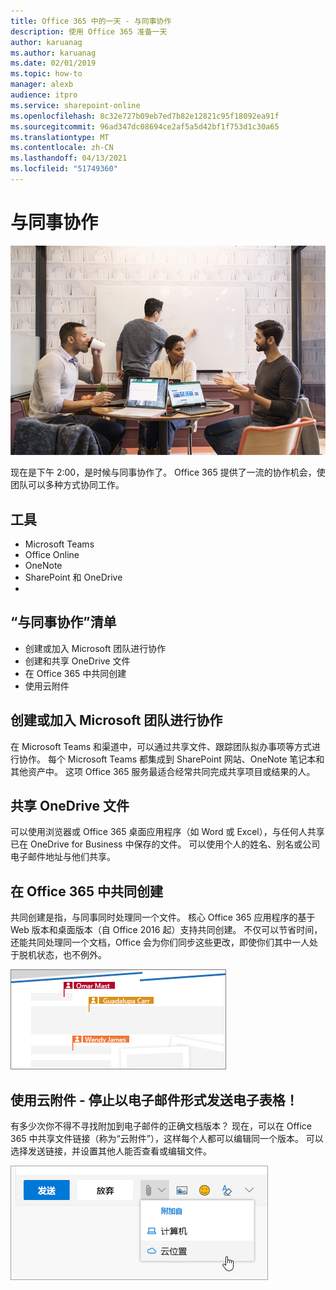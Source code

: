 ```yaml
---
title: Office 365 中的一天 - 与同事协作
description: 使用 Office 365 准备一天
author: karuanag
ms.author: karuanag
ms.date: 02/01/2019
ms.topic: how-to
manager: alexb
audience: itpro
ms.service: sharepoint-online
ms.openlocfilehash: 8c32e727b09eb7ed7b82e12821c95f18092ea91f
ms.sourcegitcommit: 96ad347dc08694ce2af5a5d42bf1f753d1c30a65
ms.translationtype: MT
ms.contentlocale: zh-CN
ms.lasthandoff: 04/13/2021
ms.locfileid: "51749360"
---
```

# <a name="collaborating-with-colleagues"></a>与同事协作

![“协作”视觉图像](media/ditl_collab.png)

现在是下午 2:00，是时候与同事协作了。 Office 365 提供了一流的协作机会，使团队可以多种方式协同工作。 

## <a name="tools"></a>工具
- Microsoft Teams
- Office Online
- OneNote
- SharePoint 和 OneDrive
- 
## <a name="checklist-for-collaborating-with-colleagues"></a>“与同事协作”清单
- 创建或加入 Microsoft 团队进行协作
- 创建和共享 OneDrive 文件 
- 在 Office 365 中共同创建 
- 使用云附件

## <a name="create-or-join-a-microsoft-team-for-collaboration"></a>创建或加入 Microsoft 团队进行协作

在 Microsoft Teams 和渠道中，可以通过共享文件、跟踪团队拟办事项等方式进行协作。 每个 Microsoft Teams 都集成到 SharePoint 网站、OneNote 笔记本和其他资产中。 这项 Office 365 服务最适合经常共同完成共享项目或结果的人。 

## <a name="share-files-from-your-onedrive"></a>共享 OneDrive 文件
可以使用浏览器或 Office 365 桌面应用程序（如 Word 或 Excel），与任何人共享已在 OneDrive for Business 中保存的文件。 可以使用个人的姓名、别名或公司电子邮件地址与他们共享。 

## <a name="co-create-in-office-365"></a>在 Office 365 中共同创建
共同创建是指，与同事同时处理同一个文件。 核心 Office 365 应用程序的基于 Web 版本和桌面版本（自 Office 2016 起）支持共同创建。  不仅可以节省时间，还能共同处理同一个文档，Office 会为你们同步这些更改，即使你们其中一人处于脱机状态，也不例外。 

![在 Word 中共同创作](media/ditl_coauth.png)

## <a name="use-cloud-attachments---stop-emailing-that-spreadsheet"></a>使用云附件 - 停止以电子邮件形式发送电子表格！
有多少次你不得不寻找附加到电子邮件的正确文档版本？ 现在，可以在 Office 365 中共享文件链接（称为“云附件”），这样每个人都可以编辑同一个版本。  可以选择发送链接，并设置其他人能否查看或编辑文件。 

![云附件](media/ditl_cloudattach.png)

